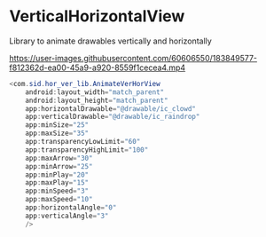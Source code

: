 # VerticalHorizontalView
Library to animate drawables vertically and horizontally

https://user-images.githubusercontent.com/60606550/183849577-f812362d-ea00-45a9-a920-8559f1cecea4.mp4

``` java
<com.sid.hor_ver_lib.AnimateVerHorView
    android:layout_width="match_parent"
    android:layout_height="match_parent"
    app:horizontalDrawable="@drawable/ic_clowd"
    app:verticalDrawable="@drawable/ic_raindrop"
    app:minSize="25"
    app:maxSize="35"
    app:transparencyLowLimit="60"
    app:transparencyHighLimit="100"
    app:maxArrow="30"
    app:minArrow="25"
    app:minPlay="20"
    app:maxPlay="15"
    app:minSpeed="3"
    app:maxSpeed="10"
    app:horizontalAngle="0"
    app:verticalAngle="3"
    />
    
